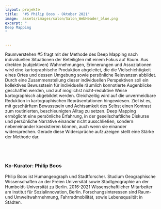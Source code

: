 ```yaml
---
layout: projekte
title:  "#5 Philip Boos - Oktober 2021"
image:  assets/images/salon/Salon_WebHeader_blue.png
excerpt: "
Deep Mapping
"


---
```


Raumverstehen #5 fragt mit der Methode des Deep Mapping nach individuellen Situationen der Beteiligten mit einem Fokus auf Raum. Aus direkten (subjektiven) Wahrnehmungen, Erinnerungen und Assoziationen wird eine kartographische Produktion abgeleitet, die die Vielschichtigkeit eines Ortes und dessen Umgebung sowie persönliche Relevanzen abbildet. Durch eine Zusammenstellung dieser individuellen Perspektiven soll ein kollektives Bewusstsein für individuelle räumlich konnotierte Augenblicke geschaffen werden, und auf möglichst nicht-reduktive Weise kartographisch abgebildet werden. Gleichzeitig wird auf die unvermeidbare Reduktion in kartographischen Repräsentationen hingewiesen. Ziel ist es, mit geschärftem Bewusstsein und Achtsamkeit des Selbst einen Kontrast zum routinierten, beschleunigten Alltag zu setzen. Deep Mapping ermöglicht eine persönliche Erfahrung, in der gesellschaftliche Diskurse und persönliche Narrative einander nicht ausschließen, sondern nebeneinander koexistieren können, auch wenn sie einander widersprechen. Gerade diese Widersprüche aufzuzeigen stellt eine Stärke der Methode dar.

## <br> 
### Ko-Kurator: Philip Boos
Philip Boos ist Humangeograph und Stadtforscher. Studium Geographische Wissenschaften an der Freien Universität sowie Stadtgeographie an der Humboldt-Universität zu Berlin. 2016-2021 Wissenschaftlicher Mitarbeiter am Institut für Sozialinnovation, Berlin. Forschungsinteressen sind Raum- und Umweltwahrnehmung, Fahrradmobilität, sowie Lebensqualität in Städten.